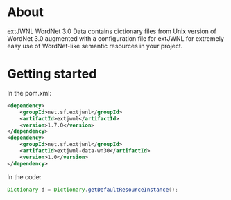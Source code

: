 # About

extJWNL WordNet 3.0 Data contains dictionary files
from Unix version of WordNet 3.0 augmented with
a configuration file for extJWNL for extremely easy
use of WordNet-like semantic resources in your project.

# Getting started

In the pom.xml:

```xml
<dependency>
    <groupId>net.sf.extjwnl</groupId>
    <artifactId>extjwnl</artifactId>
    <version>1.7.0</version>
</dependency>
<dependency>
    <groupId>net.sf.extjwnl</groupId>
    <artifactId>extjwnl-data-wn30</artifactId>
    <version>1.0</version>
</dependency>
```

In the code:

```java
Dictionary d = Dictionary.getDefaultResourceInstance();
```
